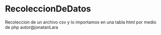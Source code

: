 # RecoleccionDeDatos
Recoleccion de un archivo csv y lo importamos en una tabla html por medio de php
autor@jonatanLara
